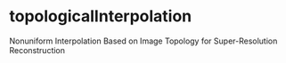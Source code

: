 # topologicalInterpolation
Nonuniform Interpolation Based on Image Topology for Super-Resolution Reconstruction
